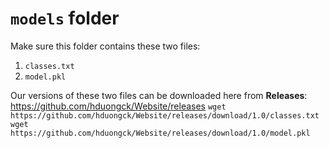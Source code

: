 # `models` folder
Make sure this folder contains these two files:
1.  `classes.txt`
2.  `model.pkl`

Our versions of these two files can be downloaded here from **Releases**:  
https://github.com/hduongck/Website/releases 
`wget https://github.com/hduongck/Website/releases/download/1.0/classes.txt`  
`wget https://github.com/hduongck/Website/releases/download/1.0/model.pkl`
